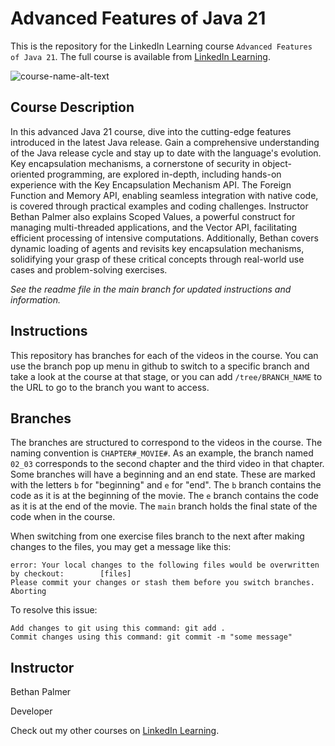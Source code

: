 # Advanced Features of Java 21
This is the repository for the LinkedIn Learning course `Advanced Features of Java 21`. The full course is available from [LinkedIn Learning][lil-course-url].

![course-name-alt-text][lil-thumbnail-url] 

## Course Description

In this advanced Java 21 course, dive into the cutting-edge features introduced in the latest Java release. Gain a comprehensive understanding of the Java release cycle and stay up to date with the language's evolution. Key encapsulation mechanisms, a cornerstone of security in object-oriented programming, are explored in-depth, including hands-on experience with the Key Encapsulation Mechanism API. The Foreign Function and Memory API, enabling seamless integration with native code, is covered through practical examples and coding challenges. Instructor Bethan Palmer also explains Scoped Values, a powerful construct for managing multi-threaded applications, and the Vector API, facilitating efficient processing of intensive computations. Additionally, Bethan covers dynamic loading of agents and revisits key encapsulation mechanisms, solidifying your grasp of these critical concepts through real-world use cases and problem-solving exercises.

_See the readme file in the main branch for updated instructions and information._
## Instructions
This repository has branches for each of the videos in the course. You can use the branch pop up menu in github to switch to a specific branch and take a look at the course at that stage, or you can add `/tree/BRANCH_NAME` to the URL to go to the branch you want to access.

## Branches
The branches are structured to correspond to the videos in the course. The naming convention is `CHAPTER#_MOVIE#`. As an example, the branch named `02_03` corresponds to the second chapter and the third video in that chapter. 
Some branches will have a beginning and an end state. These are marked with the letters `b` for "beginning" and `e` for "end". The `b` branch contains the code as it is at the beginning of the movie. The `e` branch contains the code as it is at the end of the movie. The `main` branch holds the final state of the code when in the course.

When switching from one exercise files branch to the next after making changes to the files, you may get a message like this:

    error: Your local changes to the following files would be overwritten by checkout:        [files]
    Please commit your changes or stash them before you switch branches.
    Aborting

To resolve this issue:
	
    Add changes to git using this command: git add .
	Commit changes using this command: git commit -m "some message"

## Instructor

Bethan Palmer

Developer

Check out my other courses on [LinkedIn Learning](https://www.linkedin.com/learning/instructors/bethan-palmer?u=104).

[0]: # (Replace these placeholder URLs with actual course URLs)

[lil-course-url]: https://www.linkedin.com/learning/advanced-features-of-java-21
[lil-thumbnail-url]: https://media.licdn.com/dms/image/v2/D4D0DAQFRc5WrNjh0PA/learning-public-crop_675_1200/learning-public-crop_675_1200/0/1729269011895?e=2147483647&v=beta&t=54O85nz0yX61S6Er52YJnlslzTlbLNPupSjkEBbBl0w

